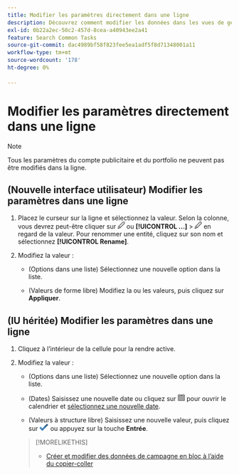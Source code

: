 ```yaml
---
title: Modifier les paramètres directement dans une ligne
description: Découvrez comment modifier les données dans les vues de gestion de la ligne.
exl-id: 0b22a2ec-50c2-457d-8cea-a40943ee2a41
feature: Search Common Tasks
source-git-commit: dac4989bf58f823fee5ea1adf5f8d71348001a11
workflow-type: tm+mt
source-wordcount: '178'
ht-degree: 0%

---
```


# Modifier les paramètres directement dans une ligne

>[!NOTE]
>
>Tous les paramètres du compte publicitaire et du portfolio ne peuvent pas être modifiés dans la ligne.

## (Nouvelle interface utilisateur) Modifier les paramètres dans une ligne

1. Placez le curseur sur la ligne et sélectionnez la valeur. Selon la colonne, vous devrez peut-être cliquer sur ![Modifier](/help/search-social-commerce/assets/edit-new.png "Modifier") ou **[!UICONTROL ...]** > ![Modifier](/help/search-social-commerce/assets/edit-new.png "Modifier") en regard de la valeur. Pour renommer une entité, cliquez sur son nom et sélectionnez **[!UICONTROL Rename]**.

1. Modifiez la valeur :

   * (Options dans une liste) Sélectionnez une nouvelle option dans la liste.

   * (Valeurs de forme libre) Modifiez la ou les valeurs, puis cliquez sur **Appliquer**.


## (IU héritée) Modifier les paramètres dans une ligne

1. Cliquez à l’intérieur de la cellule pour la rendre active.

1. Modifiez la valeur :

   * (Options dans une liste) Sélectionnez une nouvelle option dans la liste.

   * (Dates) Saisissez une nouvelle date ou cliquez sur ![Calendrier](/help/search-social-commerce/assets/calendar.png "Calendrier") pour ouvrir le calendrier et [sélectionnez une nouvelle date](/help/search-social-commerce/common-tasks/navigation-editing-selection/calendar.md).

   * (Valeurs à structure libre) Saisissez une nouvelle valeur, puis cliquez sur ![Enregistrer](/help/search-social-commerce/assets/select.png "Enregistrer") ou appuyez sur la touche **Entrée**.

   >[!MORELIKETHIS]
   >
   >* [Créer et modifier des données de campagne en bloc à l’aide du copier-coller](/help/search-social-commerce/campaign-management/campaigns/copy-paste.md)
